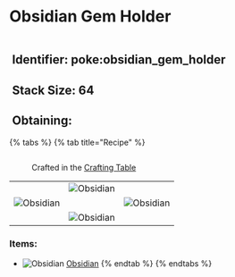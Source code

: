 # Obsidian Gem Holder

<figure><img src="https://github.com/user-attachments/assets/877144fc-9525-4479-8974-f1353fb1ca52" alt=""><figcaption></figcaption></figure>

## <img src="https://minecraft.wiki/images/Name_Tag_JE2_BE2.png?cbdc1" alt="" data-size="line"> Identifier: poke:obsidian\_gem\_holder <a href="#identifier" id="identifier"></a>

## <img src="https://minecraft.wiki/images/Light_Gray_Bundle_JE1_BE1.png?b552e" alt="" data-size="line"> Stack Size: 64

## <img src="https://minecraft.wiki/images/thumb/Crafting_Table_JE4_BE3.png/150px-Crafting_Table_JE4_BE3.png?5767f" alt="" data-size="line"> Obtaining:

{% tabs %}
{% tab title="Recipe" %}
<figure><img src="https://minecraft.wiki/images/thumb/Crafting_Table_JE4_BE3.png/150px-Crafting_Table_JE4_BE3.png?5767f" alt=""><figcaption><p>Crafted in the <a href="https://minecraft.wiki/w/Crafting_Table">Crafting Table</a></p></figcaption></figure>

|                                                                                                        |                                                                                                        |                                                                                                        |
| :----------------------------------------------------------------------------------------------------: | :----------------------------------------------------------------------------------------------------: | ------------------------------------------------------------------------------------------------------ |
|                                                                                                        | ![Obsidian](https://minecraft.wiki/images/thumb/Obsidian_JE3_BE2.png/150px-Obsidian_JE3_BE2.png?0a8ae) |                                                                                                        |
| ![Obsidian](https://minecraft.wiki/images/thumb/Obsidian_JE3_BE2.png/150px-Obsidian_JE3_BE2.png?0a8ae) |                                                                                                        | ![Obsidian](https://minecraft.wiki/images/thumb/Obsidian_JE3_BE2.png/150px-Obsidian_JE3_BE2.png?0a8ae) |
|                                                                                                        | ![Obsidian](https://minecraft.wiki/images/thumb/Obsidian_JE3_BE2.png/150px-Obsidian_JE3_BE2.png?0a8ae) |                                                                                                        |

### Items:

* <img src="https://minecraft.wiki/images/thumb/Obsidian_JE3_BE2.png/150px-Obsidian_JE3_BE2.png?0a8ae" alt="Obsidian" data-size="line"> [Obsidian](https://minecraft.wiki/w/Obsidian)
{% endtab %}
{% endtabs %}
